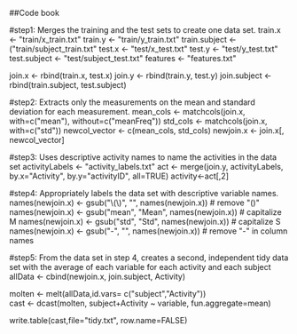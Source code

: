 ##Code book

#step1: Merges the training and the test sets to create one data set.
train.x <- "train/x_train.txt"
train.y <- "train/y_train.txt" 
train.subject <- ("train/subject_train.txt" 
test.x <- "test/x_test.txt"
test.y <- "test/y_test.txt"
test.subject <- "test/subject_test.txt" 
features <- "features.txt" 

join.x <- rbind(train.x, test.x) 
join.y <- rbind(train.y, test.y)
join.subject <- rbind(train.subject, test.subject)

#step2: Extracts only the measurements on the mean and standard deviation for each measurement. 
mean_cols <- matchcols(join.x, with=c("mean"), without=c("meanFreq"))
std_cols  <- matchcols(join.x, with=c("std"))
newcol_vector <- c(mean_cols, std_cols)
newjoin.x <- join.x[, newcol_vector]

#step3: Uses descriptive activity names to name the activities in the data set
activityLabels <- "activity_labels.txt"
act <- merge(join.y, activityLabels, by.x="Activity", by.y="activityID", all=TRUE)
activity<-act[,2]

#step4: Appropriately labels the data set with descriptive variable names.
names(newjoin.x) <- gsub("\\(\\)", "", names(newjoin.x)) # remove "()"
names(newjoin.x) <- gsub("mean", "Mean", names(newjoin.x)) # capitalize M
names(newjoin.x) <- gsub("std", "Std", names(newjoin.x)) # capitalize S
names(newjoin.x) <- gsub("-", "", names(newjoin.x)) # remove "-" in column names

#step5: From the data set in step 4, creates a second, independent tidy data set with the average of each variable for each activity and each subject
allData <- cbind(newjoin.x, join.subject, Activity)

molten <- melt(allData,id.vars= c("subject","Activity"))  
cast <- dcast(molten, subject+Activity ~ variable, fun.aggregate=mean) 

write.table(cast,file="tidy.txt", row.name=FALSE)